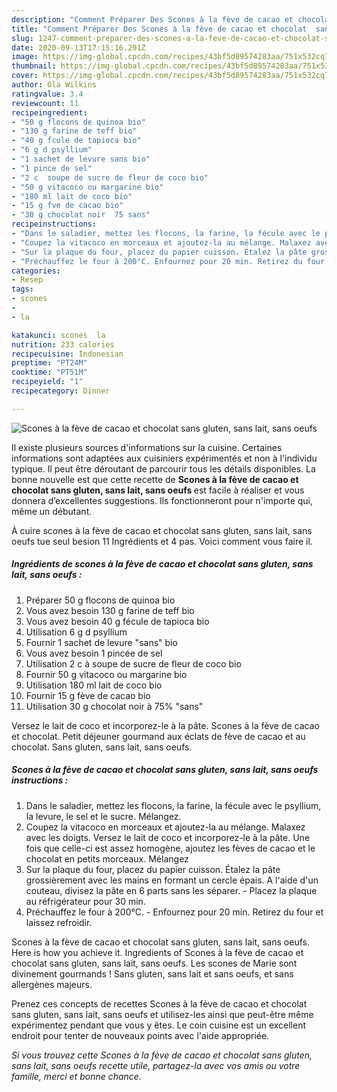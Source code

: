 ```yaml
---
description: "Comment Préparer Des Scones à la fève de cacao et chocolat  sans gluten, sans lait, sans oeufs "
title: "Comment Préparer Des Scones à la fève de cacao et chocolat  sans gluten, sans lait, sans oeufs "
slug: 1247-comment-preparer-des-scones-a-la-feve-de-cacao-et-chocolat-sans-gluten-sans-lait-sans-oeufs
date: 2020-09-13T17:15:16.291Z
image: https://img-global.cpcdn.com/recipes/43bf5d89574283aa/751x532cq70/scones-a-la-feve-de-cacao-et-chocolat-sans-gluten-sans-lait-sans-oeufs-photo-principale-de-la-recette.jpg
thumbnail: https://img-global.cpcdn.com/recipes/43bf5d89574283aa/751x532cq70/scones-a-la-feve-de-cacao-et-chocolat-sans-gluten-sans-lait-sans-oeufs-photo-principale-de-la-recette.jpg
cover: https://img-global.cpcdn.com/recipes/43bf5d89574283aa/751x532cq70/scones-a-la-feve-de-cacao-et-chocolat-sans-gluten-sans-lait-sans-oeufs-photo-principale-de-la-recette.jpg
author: Ola Wilkins
ratingvalue: 3.4
reviewcount: 11
recipeingredient:
- "50 g flocons de quinoa bio"
- "130 g farine de teff bio"
- "40 g fcule de tapioca bio"
- "6 g d psyllium"
- "1 sachet de levure sans bio"
- "1 pince de sel"
- "2 c  soupe de sucre de fleur de coco bio"
- "50 g vitacoco ou margarine bio"
- "180 ml lait de coco bio"
- "15 g fve de cacao bio"
- "30 g chocolat noir  75 sans"
recipeinstructions:
- "Dans le saladier, mettez les flocons, la farine, la fécule avec le psyllium, la levure, le sel et le sucre. Mélangez."
- "Coupez la vitacoco en morceaux et ajoutez-la au mélange. Malaxez avec les doigts. Versez le lait de coco et incorporez-le à la pâte. Une fois que celle-ci est assez homogène, ajoutez les fèves de cacao et le chocolat en petits morceaux. Mélangez"
- "Sur la plaque du four, placez du papier cuisson. Étalez la pâte grossièrement avec les mains en formant un cercle épais. A l&#39;aide d&#39;un couteau, divisez la pâte en 6 parts sans les séparer.  Placez la plaque au réfrigérateur pour 30 min."
- "Préchauffez le four à 200°C. Enfournez pour 20 min. Retirez du four et laissez refroidir."
categories:
- Resep
tags:
- scones
- 
- la

katakunci: scones  la 
nutrition: 233 calories
recipecuisine: Indonesian
preptime: "PT24M"
cooktime: "PT51M"
recipeyield: "1"
recipecategory: Dinner

---
```



![Scones à la fève de cacao et chocolat  sans gluten, sans lait, sans oeufs ](https://img-global.cpcdn.com/recipes/43bf5d89574283aa/751x532cq70/scones-a-la-feve-de-cacao-et-chocolat-sans-gluten-sans-lait-sans-oeufs-photo-principale-de-la-recette.jpg)

Il existe plusieurs sources d'informations sur la cuisine. Certaines informations sont adaptées aux cuisiniers expérimentés et non à l'individu typique. Il peut être déroutant de parcourir tous les détails disponibles. La bonne nouvelle est que cette recette de <strong> Scones à la fève de cacao et chocolat  sans gluten, sans lait, sans oeufs  </strong> est facile à réaliser et vous donnera d’excellentes suggestions. Ils fonctionneront pour n'importe qui, même un débutant.

<!--inarticleads1-->

À cuire scones à la fève de cacao et chocolat  sans gluten, sans lait, sans oeufs  tue seul besion 11 Ingrédients et 4 pas. Voici comment vous faire il.

##### Ingrédients de scones à la fève de cacao et chocolat  sans gluten, sans lait, sans oeufs  :

1. Préparer 50 g flocons de quinoa bio
1. Vous avez besoin 130 g farine de teff bio
1. Vous avez besoin 40 g fécule de tapioca bio
1. Utilisation 6 g d psyllium
1. Fournir 1 sachet de levure &#34;sans&#34; bio
1. Vous avez besoin 1 pincée de sel
1. Utilisation 2 c à soupe de sucre de fleur de coco bio
1. Fournir 50 g vitacoco ou margarine bio
1. Utilisation 180 ml lait de coco bio
1. Fournir 15 g fève de cacao bio
1. Utilisation 30 g chocolat noir à 75% &#34;sans&#34;


Versez le lait de coco et incorporez-le à la pâte. Scones à la fève de cacao et chocolat. Petit déjeuner gourmand aux éclats de fève de cacao et au chocolat. Sans gluten, sans lait, sans oeufs. 

<!--inarticleads2-->

##### Scones à la fève de cacao et chocolat  sans gluten, sans lait, sans oeufs  instructions :

1. Dans le saladier, mettez les flocons, la farine, la fécule avec le psyllium, la levure, le sel et le sucre. Mélangez.
1. Coupez la vitacoco en morceaux et ajoutez-la au mélange. Malaxez avec les doigts. Versez le lait de coco et incorporez-le à la pâte. Une fois que celle-ci est assez homogène, ajoutez les fèves de cacao et le chocolat en petits morceaux. Mélangez
1. Sur la plaque du four, placez du papier cuisson. Étalez la pâte grossièrement avec les mains en formant un cercle épais. A l&#39;aide d&#39;un couteau, divisez la pâte en 6 parts sans les séparer.  - Placez la plaque au réfrigérateur pour 30 min.
1. Préchauffez le four à 200°C. - Enfournez pour 20 min. Retirez du four et laissez refroidir.


Scones à la fève de cacao et chocolat sans gluten, sans lait, sans oeufs. Here is how you achieve it. Ingredients of Scones à la fève de cacao et chocolat sans gluten, sans lait, sans oeufs. Les scones de Marie sont divinement gourmands ! Sans gluten, sans lait et sans oeufs, et sans allergènes majeurs. 

<!--inarticleads1-->

<p>
Prenez ces concepts de recettes Scones à la fève de cacao et chocolat  sans gluten, sans lait, sans oeufs  et utilisez-les ainsi que peut-être même expérimentez pendant que vous y êtes. Le coin cuisine est un excellent endroit pour tenter de nouveaux points avec l'aide appropriée.
</p>

<p>
<i>Si vous trouvez cette Scones à la fève de cacao et chocolat  sans gluten, sans lait, sans oeufs  recette utile, partagez-la avec vos amis ou votre famille, merci et bonne chance.</i>
</p>
